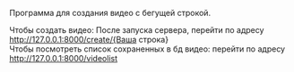 Программа для создания видео с бегущей строкой.

Чтобы создать видео: После запуска сервера, перейти по адресу http://127.0.0.1:8000/create/{Ваша строка}  
Чтобы посмотреть список сохраненных в бд видео: перейти по адресу http://127.0.0.1:8000/videolist
